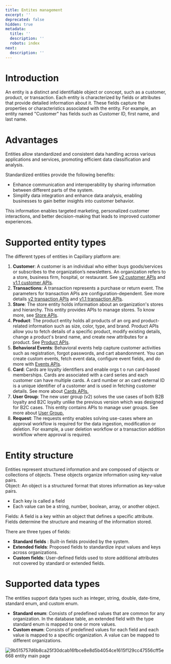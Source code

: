 ```yaml
---
title: Entites management
excerpt: ''
deprecated: false
hidden: true
metadata:
  title: ''
  description: ''
  robots: index
next:
  description: ''
---
```

# Introduction

An entity is a distinct and identifiable object or concept, such as a customer, product, or transaction. Each entity is characterized by fields or attributes that provide detailed information about it. These fields capture the properties or characteristics associated with the entity. For example, an entity named "Customer" has fields such as Customer ID, first name, and last name.

# Advantages

Entities allow standardized and consistent data handling across various applications and services, promoting efficient data classification and analysis.

Standardized entities provide the following benefits:

* Enhance communication and interoperability by sharing information between different parts of the system.
* Simplify data integration and enhance data analysis, enabling businesses to gain better insights into customer behavior.

This information enables targeted marketing, personalized customer interactions, and better decision-making that leads to improved customer experiences.

# Supported entity types

The different types of entities in Capillary platform are:

1. **Customer**: A customer is an individual who either buys goods/services or subscribes to the organization’s newsletters. An organization refers to a store, business firm, hospital, or restaurant. See [v2 customer APIs](https://docs.capillarytech.com/reference/customer-1) and [v1.1 customer APIs](https://docs.capillarytech.com/reference/customer).
2. **Transactions**: A transaction represents a purchase or return event. The parameters for transaction APIs are configuration-dependent. See more details [v2 transaction APIs](https://docs.capillarytech.com/reference/transaction-1) and [v1.1 transaction APIs](https://docs.capillarytech.com/reference/transaction).
3. **Store**: The store entity holds information about an organization's stores and hierarchy. This entity provides APIs to manage stores. To know more, see [Store APIs](https://docs.capillarytech.com/reference/store).
4. **Product**: The product entity holds all products of an org and product-related information such as size, color, type, and brand. Product APIs allow you to fetch details of a specific product, modify existing details, change a product's brand name, and create new attributes for a product. See [Product APIs](https://docs.capillarytech.com/reference/product).
5. **Behavioral Events**: Behavioral events help capture customer activities such as registration, forgot passwords, and cart abandonment. You can create custom events, fetch event data, configure event fields, and do more with [Events APIs](https://docs.capillarytech.com/reference/behavioral-events-1).
6. **Card**: Cards are loyalty identifiers and enable orgs t o run card-based memberships. Cards are associated with a card series and each customer can have multiple cards. A card number or an card external ID is a unique identifier of a customer and is used in fetching customer details. See more about [Cards APIs.](https://docs.capillarytech.com/reference/loyalty-cards)
7. **User Group**: The new user group (v2) solves the use cases of both B2B loyalty and B2C loyalty unlike the previous version which was designed for B2C cases. This entity contains APIs to manage user groups. See more about [User Group.](https://docs.capillarytech.com/reference/user-group-v2)
8. **Request**: The requests entity enables solving use-cases where an approval workflow is required for the data ingestion, modification or deletion. For example, a user deletion workflow or a transaction addition workflow where approval is required.

# Entity structure

Entities represent structured information and are composed of objects or collections of objects. These objects organize information using key-value pairs.\
Object: An object is a structured format that stores information as key-value pairs.

* Each key is called a field
* Each value can be a string, number, boolean, array, or another object.

Fields: A field is a key within an object that defines a specific attribute. Fields determine the structure and meaning of the information stored.

There are three types of fields:

* **Standard fields** : Built-in fields provided by the system.
* **Extended fields**: Proposed fields to standardize input values and keys across organizations.
* **Custom fields**: User-defined fields used to store additional attributes not covered by standard or extended fields.

# Supported data types

The entities support data types such as integer, string, double, date-time, standard enum, and custom enum.

* **Standard enum**: Consists of predefined values that are common for any organization. In the database table, an extended field with the type standard enum is mapped to one or more values.
* **Custom enum**: Consists of predefined values for each field and each value is mapped to a specific organization. A value can be mapped to different organizations.

![9b515757d6b8ca25f30dcab16fbce8e8d5b4054ce1615f129cc47556cff5e668 entity main page](https://files.readme.io/9b515757d6b8ca25f30dcab16fbce8e8d5b4054ce1615f129cc47556cff5e668-entity_main_page.png)